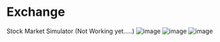# Exchange
Stock Market Simulator (Not Working yet.....)
![image](https://github.com/user-attachments/assets/3cb0016e-4d5d-4ab7-b5f0-f70b4a399b17)
![image](https://github.com/user-attachments/assets/f024f597-955a-4f18-9105-bc37bd985dc0)
![image](https://github.com/user-attachments/assets/de45be66-1153-4d64-8ac1-955bcd3a34a3)
